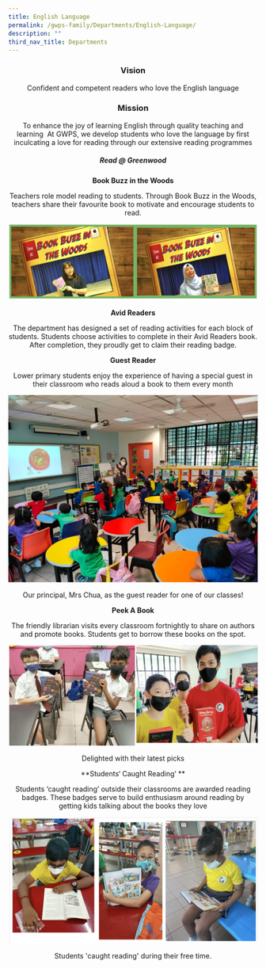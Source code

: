 ```yaml
---
title: English Language
permalink: /gwps-family/Departments/English-Language/
description: ""
third_nav_title: Departments
---
```

### <center>Vision

<center>Confident and competent readers who love the English language

### <center>Mission

To enhance the joy of learning English through quality teaching and learning 
  At GWPS, we develop students who love the language by first inculcating a love for reading through our extensive reading programmes
 
##### Read @ Greenwood  

**Book Buzz in the Woods**

Teachers role model reading to students. Through Book Buzz in the Woods, teachers share their favourite book to motivate and encourage students to read.

![](/images/math27.png)

**Avid Readers**

The department has designed a set of reading activities for each block of students. Students choose activities to complete in their Avid Readers book. After completion, they proudly get to claim their reading badge.  

  

**Guest Reader**

Lower primary students enjoy the experience of having a special guest in their classroom who reads aloud a book to them every month

![](/images/math28.jpeg)

<center>Our principal, Mrs Chua, as the guest reader  for one of our classes!</center>

**Peek A Book**

The friendly librarian visits every classroom fortnightly to share on authors and promote books. Students get to borrow these books on the spot.  

![](/images/math29.png)

<center>Delighted with their latest picks</center>

**Students‘ Caught Reading’  **

Students ‘caught reading’ outside their classrooms are awarded reading badges. These badges serve to build enthusiasm around reading by getting kids talking about the books they love

![](/images/math30.png)

<center>Students 'caught reading' during their free time.</center>
